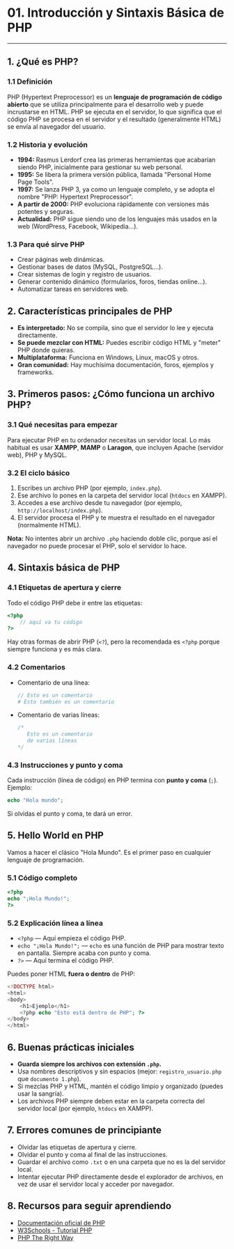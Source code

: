 # 01. Introducción y Sintaxis Básica de PHP

---

## 1. ¿Qué es PHP?

### 1.1 Definición

PHP (Hypertext Preprocessor) es un **lenguaje de programación de código abierto** que se utiliza principalmente para el desarrollo web y puede incrustarse en HTML. PHP se ejecuta en el servidor, lo que significa que el código PHP se procesa en el servidor y el resultado (generalmente HTML) se envía al navegador del usuario.

### 1.2 Historia y evolución

* **1994:** Rasmus Lerdorf crea las primeras herramientas que acabarían siendo PHP, inicialmente para gestionar su web personal.
* **1995:** Se libera la primera versión pública, llamada "Personal Home Page Tools".
* **1997:** Se lanza PHP 3, ya como un lenguaje completo, y se adopta el nombre "PHP: Hypertext Preprocessor".
* **A partir de 2000:** PHP evoluciona rápidamente con versiones más potentes y seguras.
* **Actualidad:** PHP sigue siendo uno de los lenguajes más usados en la web (WordPress, Facebook, Wikipedia...).

### 1.3 Para qué sirve PHP

* Crear páginas web dinámicas.
* Gestionar bases de datos (MySQL, PostgreSQL...).
* Crear sistemas de login y registro de usuarios.
* Generar contenido dinámico (formularios, foros, tiendas online...).
* Automatizar tareas en servidores web.

## 2. Características principales de PHP

* **Es interpretado:** No se compila, sino que el servidor lo lee y ejecuta directamente.
* **Se puede mezclar con HTML:** Puedes escribir código HTML y "meter" PHP donde quieras.
* **Multiplataforma:** Funciona en Windows, Linux, macOS y otros.
* **Gran comunidad:** Hay muchísima documentación, foros, ejemplos y frameworks.

## 3. Primeros pasos: ¿Cómo funciona un archivo PHP?

### 3.1 Qué necesitas para empezar

Para ejecutar PHP en tu ordenador necesitas un servidor local. Lo más habitual es usar **XAMPP**, **MAMP** o **Laragon**, que incluyen Apache (servidor web), PHP y MySQL.

### 3.2 El ciclo básico

1. Escribes un archivo PHP (por ejemplo, `index.php`).
2. Ese archivo lo pones en la carpeta del servidor local (`htdocs` en XAMPP).
3. Accedes a ese archivo desde tu navegador (por ejemplo, `http://localhost/index.php`).
4. El servidor procesa el PHP y te muestra el resultado en el navegador (normalmente HTML).

**Nota:** No intentes abrir un archivo `.php` haciendo doble clic, porque así el navegador no puede procesar el PHP, solo el servidor lo hace.

## 4. Sintaxis básica de PHP

### 4.1 Etiquetas de apertura y cierre

Todo el código PHP debe ir entre las etiquetas:

```php
<?php
    // aquí va tu código
?>
```

Hay otras formas de abrir PHP (`<?`), pero la recomendada es `<?php` porque siempre funciona y es más clara.

### 4.2 Comentarios

* Comentario de una línea:

  ```php
  // Esto es un comentario
  # Esto también es un comentario
  ```
* Comentario de varias líneas:

  ```php
  /*
     Esto es un comentario
     de varias líneas
  */
  ```

### 4.3 Instrucciones y punto y coma

Cada instrucción (línea de código) en PHP termina con **punto y coma** (`;`).
Ejemplo:

```php
echo "Hola mundo";
```

Si olvidas el punto y coma, te dará un error.

## 5. Hello World en PHP

Vamos a hacer el clásico "Hola Mundo". Es el primer paso en cualquier lenguaje de programación.

### 5.1 Código completo

```php
<?php
echo "¡Hola Mundo!";
?>
```

### 5.2 Explicación línea a línea

* `<?php` — Aquí empieza el código PHP.
* `echo "¡Hola Mundo!";` — `echo` es una función de PHP para mostrar texto en pantalla. Siempre acaba con punto y coma.
* `?>` — Aquí termina el código PHP.

Puedes poner HTML **fuera o dentro** de PHP:

```php
<!DOCTYPE html>
<html>
<body>
    <h1>Ejemplo</h1>
    <?php echo "Esto está dentro de PHP"; ?>
</body>
</html>
```

## 6. Buenas prácticas iniciales

* **Guarda siempre los archivos con extensión `.php`.**
* Usa nombres descriptivos y sin espacios (mejor: `registro_usuario.php` que `documento 1.php`).
* Si mezclas PHP y HTML, mantén el código limpio y organizado (puedes usar la sangría).
* Los archivos PHP siempre deben estar en la carpeta correcta del servidor local (por ejemplo, `htdocs` en XAMPP).

## 7. Errores comunes de principiante

* Olvidar las etiquetas de apertura y cierre.
* Olvidar el punto y coma al final de las instrucciones.
* Guardar el archivo como `.txt` o en una carpeta que no es la del servidor local.
* Intentar ejecutar PHP directamente desde el explorador de archivos, en vez de usar el servidor local y acceder por navegador.

## 8. Recursos para seguir aprendiendo

* [Documentación oficial de PHP](https://www.php.net/manual/es/)
* [W3Schools - Tutorial PHP](https://www.w3schools.com/php/)
* [PHP The Right Way](https://phptherightway.com/)